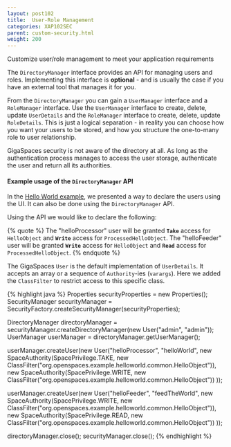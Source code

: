 ```yaml
---
layout: post102
title:  User-Role Management
categories: XAP102SEC
parent: custom-security.html
weight: 200
---
```


Customize user/role management to meet your application requirements

The `DirectoryManager` interface provides an API for managing users and roles. Implementing this interface is **optional** - and is usually the case if you have an external tool that manages it for you.

From the `DirectoryManager` you can gain a `UserManager` interface and a `RoleManager` interface. Use the `UserManager` interface to create, delete, update `UserDetails` and the `RoleManager` interface to create, delete, update `RoleDetails`. This is just a logical separation - in reality you can choose how you want your users to be stored, and how you structure the one-to-many role to user relationship.

GigaSpaces security is not aware of the directory at all. As long as the authentication process manages to access the user storage, authenticate the user and return all its authorities.

#### Example usage of the `DirectoryManager` API

In the [Hello World example](./securing-the-helloworld-example.html), we presented a way to declare the users using the UI. It can also be done using the `DirectoryManager` API.

Using the API we would like to declare the following:

{% quote %}
The "helloProcessor" user will be granted **`Take`** access for `HelloObject` and **`Write`** access for `ProcessedHelloObject`.
The "helloFeeder" user will be granted **`Write`** access for `HelloObject` and **`Read`** access for `ProcessedHelloObject`.
{% endquote %}

The GigaSpaces `User` is the default implementation of `UserDetails`. It accepts an array or a sequence of `Authority`-ies (`varargs`). Here we added the `ClassFilter` to restrict access to this specific class.

{% highlight java %}
Properties securityProperties = new Properties();
SecurityManager securityManager = SecurityFactory.createSecurityManager(securityProperties);

DirectoryManager directoryManager = securityManager.createDirectoryManager(new User("admin", "admin"));
UserManager userManager = directoryManager.getUserManager();

userManager.createUser(new User("helloProcessor", "helloWorld",
        new SpaceAuthority(SpacePrivilege.TAKE, new ClassFilter("org.openspaces.example.helloworld.common.HelloObject")),
        new SpaceAuthority(SpacePrivilege.WRITE, new ClassFilter("org.openspaces.example.helloworld.common.HelloObject"))
));

userManager.createUser(new User("helloFeeder", "feedTheWorld",
        new SpaceAuthority(SpacePrivilege.WRITE, new ClassFilter("org.openspaces.example.helloworld.common.HelloObject")),
        new SpaceAuthority(SpacePrivilege.READ, new ClassFilter("org.openspaces.example.helloworld.common.HelloObject"))
));

directoryManager.close();
securityManager.close();
{% endhighlight %}
